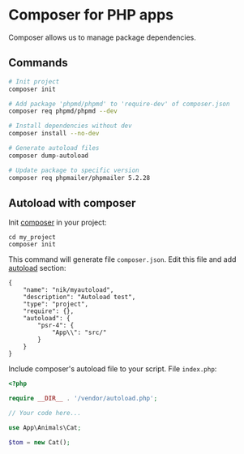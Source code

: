 # Composer for PHP apps

Composer allows us to manage package dependencies.

## Commands

```bash
# Init project
composer init

# Add package 'phpmd/phpmd' to 'require-dev' of composer.json
composer req phpmd/phpmd --dev

# Install dependencies without dev
composer install --no-dev

# Generate autoload files
composer dump-autoload

# Update package to specific version
composer req phpmailer/phpmailer 5.2.28
```

## Autoload with composer

Init [composer](https://getcomposer.org/) in your project:

```
cd my_project
composer init
```

This command will generate file `composer.json`. 
Edit this file and add [autoload](https://getcomposer.org/doc/04-schema.md#psr-4) section:

```
{
    "name": "nik/myautoload",
    "description": "Autoload test",
    "type": "project",
    "require": {},
    "autoload": {
        "psr-4": {
            "App\\": "src/"
        }
    }
}
```

Include composer's autoload file to your script. File `index.php`:

```php
<?php

require __DIR__ . '/vendor/autoload.php';

// Your code here...

use App\Animals\Cat;

$tom = new Cat();
```

